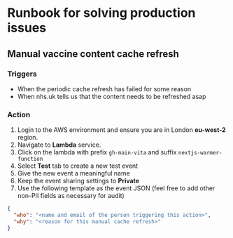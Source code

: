 # Runbook for solving production issues

## Manual vaccine content cache refresh

### Triggers
- When the periodic cache refresh has failed for some reason
- When nhs.uk tells us that the content needs to be refreshed asap

### Action
1. Login to the AWS environment and ensure you are in London **eu-west-2** region.
2. Navigate to **Lambda** service.
3. Click on the lambda with prefix `gh-main-vita` and suffix `nextjs-warmer-function`
4. Select **Test** tab to create a new test event
5. Give the new event a  meaningful name
6. Keep the event sharing settings to **Private**
7. Use the following template as the event JSON (feel free to add other non-PII fields as necessary for audit)
```json
{
  "who": "<name and email of the person triggering this action>",
  "why": "<reason for this manual cache refresh>"
}
```
